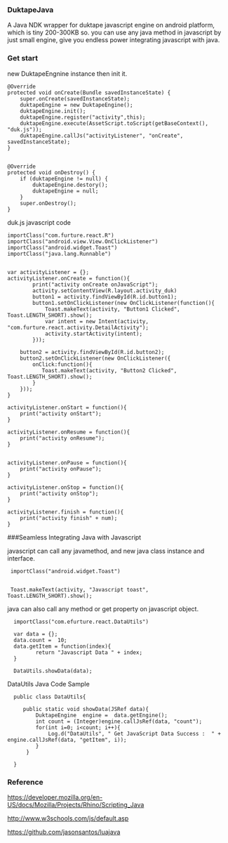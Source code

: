 ### DuktapeJava
A Java NDK wrapper for duktape javascript engine on android platform, which is tiny 200-300KB so. you can use any java method in javascript by just small engine, give you endless power integrating javascript with java. 

### Get start

new DuktapeEngnine instance then init it.

    @Override
	protected void onCreate(Bundle savedInstanceState) {
		super.onCreate(savedInstanceState);
		duktapeEngine = new DuktapeEngine();
		duktapeEngine.init();
		duktapeEngine.register("activity",this);
		duktapeEngine.execute(AssetScript.toScript(getBaseContext(), "duk.js"));
		duktapeEngine.callJs("activityListener", "onCreate", savedInstanceState);
	} 
    
    
    @Override
	protected void onDestroy() {
		if (duktapeEngine != null) {
			duktapeEngine.destory();
			duktapeEngine = null;
		}
		super.onDestroy();
	}
	

duk.js javascript code

    importClass("com.furture.react.R")
	importClass("android.view.View.OnClickListener")
	importClass("android.widget.Toast")
	importClass("java.lang.Runnable")
	
	
	var activityListener = {};
	activityListener.onCreate = function(){
			print("activity onCreate onJavaScript");
			activity.setContentView(R.layout.activity_duk)
			button1 = activity.findViewById(R.id.button1);
			button1.setOnClickListener(new OnClickListener(function(){
				Toast.makeText(activity, "Button1 Clicked", Toast.LENGTH_SHORT).show();
				var intent = new Intent(activity, "com.furture.react.activity.DetailActivity");
				activity.startActivity(intent);
			}));
		
		button2 = activity.findViewById(R.id.button2);
		button2.setOnClickListener(new OnClickListener({
			onClick:function(){ 
			   Toast.makeText(activity, "Button2 Clicked", Toast.LENGTH_SHORT).show();
			}
		}));
    }

	activityListener.onStart = function(){ 
		print("activity onStart");
	}
	
	activityListener.onResume = function(){ 
		print("activity onResume");
	}
	
	
	activityListener.onPause = function(){ 
		print("activity onPause");
	}
	
	activityListener.onStop = function(){
		print("activity onStop");
	}
	
	activityListener.finish = function(){
		print("activity finish" + num);
	}

###Seamless Integrating Java with Javascript
 
 javascript can call any javamethod, and new java class instance and interface. 
 
 
     importClass("android.widget.Toast")
     
     
     Toast.makeText(activity, "Javascript toast", Toast.LENGTH_SHORT).show();


java can also call any method or get property on javascript object.


      importClass("com.efurture.react.DataUtils")
      
      var data = {};
      data.count =  10;
      data.getItem = function(index){
             return "Javascript Data " + index;
      }
      
      DataUtils.showData(data);
      
 DataUtils Java Code Sample   
   
      public class DataUtils{
      
         public static void showData(JSRef data){
             DuktapeEngine  engine =  data.getEngine();
             int count = (Integer)engine.callJsRef(data, "count");
             for(int i=0; i<count; i++){
                 Log.d("DataUtils", " Get JavaScript Data Success :  " + engine.callJsRef(data, "getItem", i));
             }
          }
      
      }   

### Reference

<a href="https://developer.mozilla.org/en-US/docs/Mozilla/Projects/Rhino/Scripting_Java">https://developer.mozilla.org/en-US/docs/Mozilla/Projects/Rhino/Scripting_Java</a>

<a href="http://www.w3schools.com/js/default.asp">http://www.w3schools.com/js/default.asp</a>


<a href="https://github.com/jasonsantos/luajava">https://github.com/jasonsantos/luajava</a>
 






    